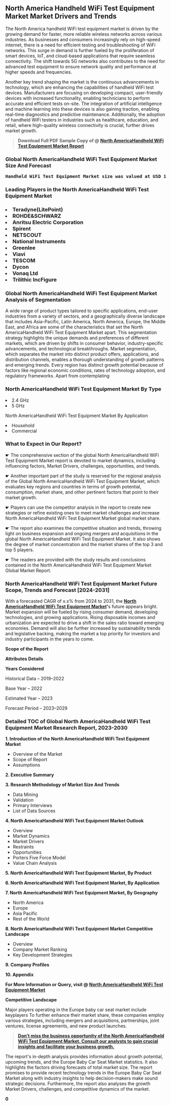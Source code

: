 <p> <h2>North America Handheld WiFi Test Equipment Market Market Drivers and Trends</h2><p>The North America handheld WiFi test equipment market is driven by the growing demand for faster, more reliable wireless networks across various industries. As businesses and consumers increasingly rely on high-speed internet, there is a need for efficient testing and troubleshooting of WiFi networks. This surge in demand is further fueled by the proliferation of smart devices, IoT, and cloud-based applications that require seamless connectivity. The shift towards 5G networks also contributes to the need for advanced test equipment to ensure network quality and performance at higher speeds and frequencies.</p><p>Another key trend shaping the market is the continuous advancements in technology, which are enhancing the capabilities of handheld WiFi test devices. Manufacturers are focusing on developing compact, user-friendly devices with increased functionality, enabling technicians to perform accurate and efficient tests on-site. The integration of artificial intelligence and machine learning into these devices is also gaining traction, enabling real-time diagnostics and predictive maintenance. Additionally, the adoption of handheld WiFi testers in industries such as healthcare, education, and retail, where high-quality wireless connectivity is crucial, further drives market growth.</p></p><blockquote id="" class=""><strong>Download Full PDF Sample Copy of @&nbsp;<a href="https://www.verifiedmarketreports.com/download-sample/?rid=526996&utm_source=GitHub-Jan&utm_medium=281" target="_blank">North AmericaHandheld WiFi Test Equipment Market Report</a>&nbsp;&nbsp;</strong></blockquote><h3 id="" class=""><strong>Global&nbsp;North AmericaHandheld WiFi Test Equipment Market Size And Forecast</strong></h3><pre class="reader-text-block__code-block"><strong>Handheld WiFi Test Equipment Market size was valued at USD 1.2 Billion in 2022 and is projected to reach USD 2.5 Billion by 2030, growing at a CAGR of 9.8% from 2024 to 2030.</strong></pre><h3 id="" class="">Leading Players in the&nbsp;North AmericaHandheld WiFi Test Equipment Market</h3><h3 class=""></Li><Li>Teradyne(LitePoint)</Li><Li> ROHDE&SCHWARZ</Li><Li> Anritsu Electric Corporation</Li><Li> Spirent</Li><Li> NETSCOUT</Li><Li> National Instruments</Li><Li> Greenlee</Li><Li> Viavi</Li><Li> TESCOM</Li><Li> Dycon</Li><Li> Vonaq Ltd</Li><Li> Trilithic IncFigure</h3><h3 id="" class="">Global&nbsp;North AmericaHandheld WiFi Test Equipment Market Analysis of Segmentation</h3><p id="" class="">A wide range of product types tailored to specific applications, end-user industries from a variety of sectors, and a geographically diverse landscape that includes Asia-Pacific, Latin America, North America, Europe, the Middle East, and Africa are some of the characteristics that set the North AmericaHandheld WiFi Test Equipment Market apart. This segmentation strategy highlights the unique demands and preferences of different markets, which are driven by shifts in consumer behavior, industry-specific advancements, and technological breakthroughs. Market segmentation, which separates the market into distinct product offers, applications, and distribution channels, enables a thorough understanding of growth patterns and emerging trends. Every region has distinct growth potential because of factors like regional economic conditions, rates of technology adoption, and regulatory frameworks. Apart from contemplating</p><h3 id="" class="">North AmericaHandheld WiFi Test Equipment Market&nbsp;By Type</h3><p></Li><Li>2.4 GHz</Li><Li> 5 GHz</p><div class="" data-test-id=""><p>North AmericaHandheld WiFi Test Equipment Market&nbsp;By Application</p></div><p class=""></Li><Li>Household</Li><Li> Commercial</p><div class="" data-test-id=""><h3><span class="">What to Expect in Our Report?</span></h3></div><div class="" data-test-id=""><p><span class="">☛ The comprehensive section of the global North AmericaHandheld WiFi Test Equipment Market report is devoted to market dynamics, including influencing factors, Market Drivers, challenges, opportunities, and trends.</span></p></div><div class="" data-test-id=""><p><span class="">☛ Another important part of the study is reserved for the regional analysis of the Global North AmericaHandheld WiFi Test Equipment Market, which evaluates key regions and countries in terms of growth potential, consumption, market share, and other pertinent factors that point to their market growth.</span></p></div><div class="" data-test-id=""><p><span class="">☛ Players can use the competitor analysis in the report to create new strategies or refine existing ones to meet market challenges and increase North AmericaHandheld WiFi Test Equipment Market global market share.</span></p></div><div class="" data-test-id=""><p><span class="">☛ The report also examines the competitive situation and trends, throwing light on business expansion and ongoing mergers and acquisitions in the global North AmericaHandheld WiFi Test Equipment Market. It also shows the degree of market concentration and the market shares of the top 3 and top 5 players.</span></p></div><div class="" data-test-id=""><p><span class="">☛ The readers are provided with the study results and conclusions contained in the North AmericaHandheld WiFi Test Equipment Market Global Market Report.</span></p></div><div class="" data-test-id=""><h3><span class="">North AmericaHandheld WiFi Test Equipment Market Future Scope, Trends and Forecast [2024-2031]</span></h3></div><div class="" data-test-id=""><p><span class="">With a forecasted CAGR of x.x% from 2024 to 2031, the <strong><a href="https://www.verifiedmarketreports.com/download-sample/?rid=526996&utm_source=GitHub-Jan&utm_medium=281" target="_blank">North AmericaHandheld WiFi Test Equipment Market</a>'</strong>s future appears bright. Market expansion will be fueled by rising consumer demand, developing technologies, and growing applications. Rising disposable incomes and urbanization are expected to drive a shift in the sales ratio toward emerging economies. Demand will also be further increased by sustainability trends and legislative backing, making the market a top priority for investors and industry participants in the years to come.</span></p><p id="ember66" class="ember-view reader-text-block__paragraph"><strong>Scope of the Report</strong></p><p id="ember67" class="ember-view reader-text-block__paragraph"><strong>Attributes Details</strong></p><p id="ember68" class="ember-view reader-text-block__paragraph"><strong>Years Considered</strong></p><p id="ember69" class="ember-view reader-text-block__paragraph">Historical Data &ndash; 2019&ndash;2022</p><p id="ember70" class="ember-view reader-text-block__paragraph">Base Year &ndash; 2022</p><p id="ember71" class="ember-view reader-text-block__paragraph">Estimated Year &ndash; 2023</p><p id="ember72" class="ember-view reader-text-block__paragraph">Forecast Period &ndash; 2023&ndash;2029</p></div><h3 id="" class="">Detailed TOC of Global North AmericaHandheld WiFi Test Equipment Market Research Report, 2023-2030</h3><p id="" class=""><strong>1. Introduction of the North AmericaHandheld WiFi Test Equipment Market</strong></p><ul><li>Overview of the Market</li><li>Scope of Report</li><li>Assumptions</li></ul><p id="" class=""><strong>2. Executive Summary</strong></p><p id="" class=""><strong>3. Research Methodology of Market Size And Trends</strong></p><ul><li>Data Mining</li><li>Validation</li><li>Primary Interviews</li><li>List of Data Sources</li></ul><p id="" class=""><strong>4. North AmericaHandheld WiFi Test Equipment Market Outlook</strong></p><ul><li>Overview</li><li>Market Dynamics</li><li>Market Drivers</li><li>Restraints</li><li>Opportunities</li><li>Porters Five Force Model</li><li>Value Chain Analysis</li></ul><p id="" class=""><strong>5. North AmericaHandheld WiFi Test Equipment Market, By Product</strong></p><p id="" class=""><strong>6. North AmericaHandheld WiFi Test Equipment Market, By Application</strong></p><p id="" class=""><strong>7. North AmericaHandheld WiFi Test Equipment Market, By Geography</strong></p><ul><li>North America</li><li>Europe</li><li>Asia Pacific</li><li>Rest of the World</li></ul><p id="" class=""><strong>8. North AmericaHandheld WiFi Test Equipment Market Competitive Landscape</strong></p><ul><li>Overview</li><li>Company Market Ranking</li><li>Key Development Strategies</li></ul><p id="" class=""><strong>9. Company Profiles</strong></p><p id="" class=""><strong>10. Appendix</strong></p><p><strong>For More Information or Query, visit&nbsp;@ <a href="https://www.verifiedmarketreports.com/product/handheld-wifi-test-equipment-market/" target="_blank">North AmericaHandheld WiFi Test Equipment Market</a></strong></p><p id="ember61" class="ember-view reader-text-block__paragraph"><strong>Competitive Landscape</strong></p><p id="ember62" class="ember-view reader-text-block__paragraph">Major players operating in the Europe baby car seat market include keyplayers To further enhance their market share, these companies employ various strategies, including mergers and acquisitions, partnerships, joint ventures, license agreements, and new product launches.</p><blockquote id="ember63" class="ember-view reader-text-block__blockquote"><strong><a href="https://www.verifiedmarketreports.com/download-sample/?rid=526996&utm_source=GitHub-Jan&utm_medium=281" target="_blank">Don&rsquo;t miss the business opportunity of the North AmericaHandheld WiFi Test Equipment Market. Consult our analysts to gain crucial insights and facilitate your business growth.</a></strong></blockquote><p id="ember64" class="ember-view reader-text-block__paragraph">The report's in-depth analysis provides information about growth potential, upcoming trends, and the Europe Baby Car Seat Market statistics. It also highlights the factors driving forecasts of total market size. The report promises to provide recent technology trends in the Europe Baby Car Seat Market along with industry insights to help decision-makers make sound strategic decisions. Furthermore, the report also analyses the growth Market Drivers, challenges, and competitive dynamics of the market.</p><p class="ember-view reader-text-block__paragraph"><strong>0</strong></p>
